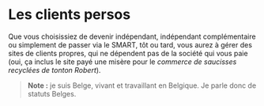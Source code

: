 # Les clients persos

Que vous choisissiez de devenir indépendant, indépendant complémentaire ou simplement de passer via le SMART, tôt ou tard, vous aurez à gérer des sites de clients propres, qui ne dépendent pas de la société qui vous paie (oui, ça inclus le site payé une misère pour le *commerce de saucisses recyclées de tonton Robert*).

> **Note :** je suis Belge, vivant et travaillant en Belgique. Je parle donc de statuts Belges.
